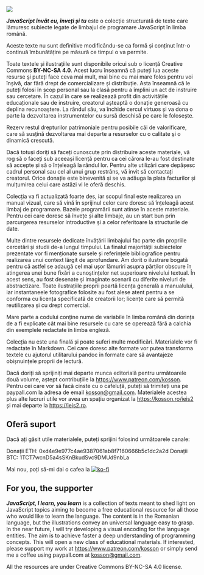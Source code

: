 ![](images/JSInvatEuInvetiSiTu3d.png)

***JavaScript învăt eu, înveți și tu*** este o colecție structurată de texte care lămuresc subiecte legate de limbajul de programare JavaScript în limba română.

Aceste texte nu sunt definitive modificându-se ca formă și conținut într-o continuă îmbunătățire pe măsură ce timpul o va permite.

Toate textele și ilustrațiile sunt disponibile oricui sub o licență Creative Commons **BY-NC-SA 4.0**. Acest lucru înseamnă că puteți lua aceste resurse și puteți face ceva mai mult, mai bine cu mai mare folos pentru voi înșivă, dar fără drept de comercializare și distribuție. Asta înseamnă că le puteți folosi în scop personal sau la clasă pentru a împlini un act de instruire sau cercetare. În cazul în care se realizează profit din activitățile educaționale sau de instruire, creatorul așteaptă o donație generoasă cu deplina recunoaștere. La rândul său, va închide cercul virtuos și va dona o parte la dezvoltarea instrumentelor cu sursă deschisă pe care le folosește.

Rezerv restul drepturilor patrimoniale pentru posibile căi de valorificare, care să susțină dezvoltarea mai departe a resurselor cu o calitate și o dinamică crescută.

Dacă totuși doriți să faceți cunoscute prin distribuire aceste materiale, vă rog să o faceți sub aceeași licență pentru ca cei cărora le-au fost destinate să accepte și să o înțeleagă la rândul lor. Pentru alte utilizări care depășesc cadrul personal sau cel al unui grup restrâns, vă invit să contactați creatorul. Orice donație este binevenită și se va adăuga la plata facturilor și mulțumirea celui care astăzi vi le oferă deschis.

Colecția va fi actualizată foarte des, iar scopul final este realizarea un manual vizual, care să vină în sprijinul celor care doresc să înțeleagă acest limbaj de programare. Bazele programării sunt atinse în aceste materiale. Pentru cei care doresc să învețe și alte limbaje, au un start bun prin parcurgerea resurselor introductive și a celor referitoare la structurile de date.

Multe dintre resursele dedicate învățării limbajului fac parte din propriile cercetări și studii de-a lungul timpului. La finalul majorității subiectelor prezentate vor fi menționate sursele și referințele bibliografice pentru realizarea unui context lărgit de aprofundare. Am dorit o ilustrare bogată pentru că astfel se adaugă cel mai ușor lămuriri asupra părților obscure în atingerea unei bune fixări a cunoștințelor net superioare nivelului textual. În acest sens, au fost desenate și imaginate scenarii cu diferite niveluri de abstractizare. Toate ilustrațiile proprii poartă licența generală a manualului, iar instantaneele fotografice folosite au fost alese atent pentru a se conforma cu licența specificată de creatorii lor; licențe care să permită reutilizarea și cu drept comercial.

Mare parte a codului conține nume de variabile în limba română din dorința de a fi explicate cât mai bine resursele cu care se operează fără a calchia din exemplele redactate în limba engleză.

Colecția nu este una finală și poate suferi multe modificări. Materialele vor fi redactate în Markdown. Cei care doresc alte formate vor putea transforma textele cu ajutorul utilitarului pandoc în formate care să avantajeze obișnuințele proprii de lectură.

Dacă doriți să sprijiniți mai departe munca editorială pentru următoarele două volume, aștept contribuțiile la https://www.patreon.com/kosson.
Pentru cei care vor să facă cinste cu o cafeluță, puteți să trimiteți una pe paypall.com la adresa de email kosson@gmail.com.
Materialele acestea plus alte lucruri utile vor avea un spațiu organizat la https://kosson.ro/ieis2 și mai departe la https://ieis2.ro.

## Oferă suport

Dacă ați găsit utile materialele, puteți sprijini folosind următoarele canale:

Donații ETH: 0xd4e9e977c4ae9387061ab8f7160666b5c1dc2a2d
Donații BTC: 1TCT7wcnD5a4sSKnBkudSvc9DMUd9nbLa

Mai nou, poți să-mi dai o cafea la [![ko-fi](https://www.ko-fi.com/img/githubbutton_sm.svg)](https://ko-fi.com/P5P81Y27Q)

## For you, the supporter

***JavaScript, I learn, you learn*** is a collection of texts meant to shed light on JavaScript topics aiming to become a free educational resource for all those who would like to learn the language.
The content is in the Romanian language, but the illustrations convey an universal language easy to grasp. In the near future, I will try developing a visual encoding for the language entities. The aim is to achieve faster a deep understanding of programming concepts. This will open a new class of educational materials.
If interested, please support my work at https://www.patreon.com/kosson or simply send me a coffee using paypall.com at kosson@gmail.com.

All the resources are under Creative Commons BY-NC-SA 4.0 license.
